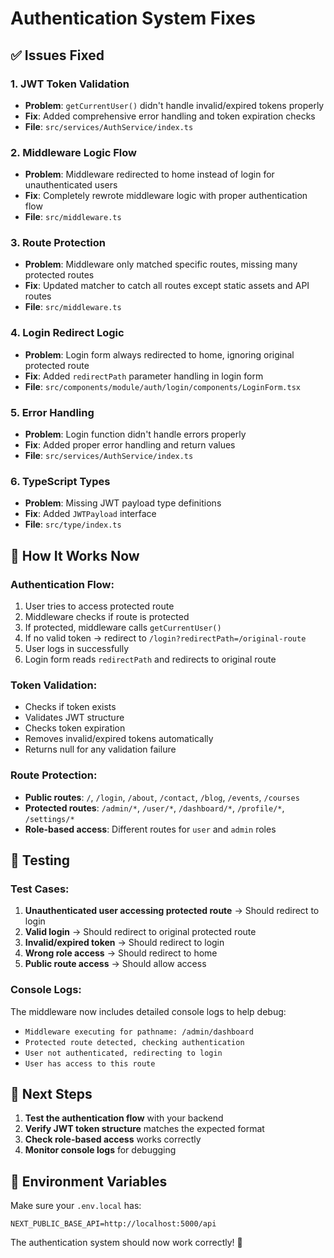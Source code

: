 # Authentication System Fixes

## ✅ Issues Fixed

### 1. **JWT Token Validation**

- **Problem**: `getCurrentUser()` didn't handle invalid/expired tokens properly
- **Fix**: Added comprehensive error handling and token expiration checks
- **File**: `src/services/AuthService/index.ts`

### 2. **Middleware Logic Flow**

- **Problem**: Middleware redirected to home instead of login for unauthenticated users
- **Fix**: Completely rewrote middleware logic with proper authentication flow
- **File**: `src/middleware.ts`

### 3. **Route Protection**

- **Problem**: Middleware only matched specific routes, missing many protected routes
- **Fix**: Updated matcher to catch all routes except static assets and API routes
- **File**: `src/middleware.ts`

### 4. **Login Redirect Logic**

- **Problem**: Login form always redirected to home, ignoring original protected route
- **Fix**: Added `redirectPath` parameter handling in login form
- **File**: `src/components/module/auth/login/components/LoginForm.tsx`

### 5. **Error Handling**

- **Problem**: Login function didn't handle errors properly
- **Fix**: Added proper error handling and return values
- **File**: `src/services/AuthService/index.ts`

### 6. **TypeScript Types**

- **Problem**: Missing JWT payload type definitions
- **Fix**: Added `JWTPayload` interface
- **File**: `src/type/index.ts`

## 🔧 How It Works Now

### **Authentication Flow**:

1. User tries to access protected route
2. Middleware checks if route is protected
3. If protected, middleware calls `getCurrentUser()`
4. If no valid token → redirect to `/login?redirectPath=/original-route`
5. User logs in successfully
6. Login form reads `redirectPath` and redirects to original route

### **Token Validation**:

- Checks if token exists
- Validates JWT structure
- Checks token expiration
- Removes invalid/expired tokens automatically
- Returns null for any validation failure

### **Route Protection**:

- **Public routes**: `/`, `/login`, `/about`, `/contact`, `/blog`, `/events`, `/courses`
- **Protected routes**: `/admin/*`, `/user/*`, `/dashboard/*`, `/profile/*`, `/settings/*`
- **Role-based access**: Different routes for `user` and `admin` roles

## 🧪 Testing

### **Test Cases**:

1. **Unauthenticated user accessing protected route** → Should redirect to login
2. **Valid login** → Should redirect to original protected route
3. **Invalid/expired token** → Should redirect to login
4. **Wrong role access** → Should redirect to home
5. **Public route access** → Should allow access

### **Console Logs**:

The middleware now includes detailed console logs to help debug:

- `Middleware executing for pathname: /admin/dashboard`
- `Protected route detected, checking authentication`
- `User not authenticated, redirecting to login`
- `User has access to this route`

## 🚀 Next Steps

1. **Test the authentication flow** with your backend
2. **Verify JWT token structure** matches the expected format
3. **Check role-based access** works correctly
4. **Monitor console logs** for debugging

## 📝 Environment Variables

Make sure your `.env.local` has:

```env
NEXT_PUBLIC_BASE_API=http://localhost:5000/api
```

The authentication system should now work correctly! 🎉
